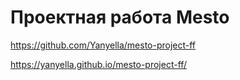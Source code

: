# Проектная работа Mesto

https://github.com/Yanyella/mesto-project-ff

https://yanyella.github.io/mesto-project-ff/